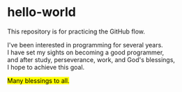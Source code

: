 # hello-world
This repository is for practicing the GitHub flow.<br/>

I've been interested in programming for several years.<br/>
I have set my sights on becoming a good programmer, <br/>and after study, perseverance, work, and God's blessings, <br/>I hope to achieve this goal.

<mark>Many blessings to all.</mark>
